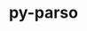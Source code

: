---
title: "py-parso"
layout: cache
categories: [package, develop-2024-03-17]
meta: {"versions": ["0.8.3"], "compilers": ["gcc@=11.1.0", "gcc@=11.4.0", "gcc@=7.5.0", "gcc@=9.4.0", "oneapi@=2024.0.0"], "oss": ["ubuntu18.04", "ubuntu20.04", "ubuntu22.04"], "platforms": ["linux"], "targets": ["neoverse_v1", "neoverse_v2", "ppc64le", "x86_64_v3"], "stacks": ["data-vis-sdk", "developer-tools", "e4s", "e4s-neoverse-v2", "e4s-neoverse_v1", "e4s-oneapi", "e4s-power", "root"], "num_specs": 14, "num_specs_by_stack": {"root": 14, "developer-tools": 1, "e4s-power": 2, "data-vis-sdk": 2, "e4s-neoverse_v1": 2, "e4s-neoverse-v2": 2, "e4s": 3, "e4s-oneapi": 2}}
spec_details: [{"hash": "c6xeikldcppus37hrnsmdvfvlotrvbpp", "compiler": "gcc@=7.5.0", "versions": ["0.8.3"], "os": "ubuntu18.04", "platform": "linux", "target": "x86_64_v3", "variants": ["build_system=python_pip"], "stacks": ["root", "developer-tools"], "size": "-", "tarball": "https://binaries.spack.io/develop-2024-03-17/build_cache/linux-ubuntu18.04-x86_64_v3/gcc-7.5.0/py-parso-0.8.3/linux-ubuntu18.04-x86_64_v3-gcc-7.5.0-py-parso-0.8.3-c6xeikldcppus37hrnsmdvfvlotrvbpp.spack"}, {"hash": "qnipdofsw2zi7mqe32roswdqwzpqm3rw", "compiler": "gcc@=9.4.0", "versions": ["0.8.3"], "os": "ubuntu20.04", "platform": "linux", "target": "ppc64le", "variants": ["build_system=python_pip"], "stacks": ["root", "e4s-power"], "size": "-", "tarball": "https://binaries.spack.io/develop-2024-03-17/build_cache/linux-ubuntu20.04-ppc64le/gcc-9.4.0/py-parso-0.8.3/linux-ubuntu20.04-ppc64le-gcc-9.4.0-py-parso-0.8.3-qnipdofsw2zi7mqe32roswdqwzpqm3rw.spack"}, {"hash": "bhfgbh5nisxxyg5sphtnhwswmtwzyfsj", "compiler": "gcc@=9.4.0", "versions": ["0.8.3"], "os": "ubuntu20.04", "platform": "linux", "target": "ppc64le", "variants": ["build_system=python_pip"], "stacks": ["root", "e4s-power"], "size": "-", "tarball": "https://binaries.spack.io/develop-2024-03-17/build_cache/linux-ubuntu20.04-ppc64le/gcc-9.4.0/py-parso-0.8.3/linux-ubuntu20.04-ppc64le-gcc-9.4.0-py-parso-0.8.3-bhfgbh5nisxxyg5sphtnhwswmtwzyfsj.spack"}, {"hash": "q4shjlapkosxyx6vu4ugso7pglq4vicm", "compiler": "gcc@=11.1.0", "versions": ["0.8.3"], "os": "ubuntu20.04", "platform": "linux", "target": "x86_64_v3", "variants": ["build_system=python_pip"], "stacks": ["data-vis-sdk", "root"], "size": "-", "tarball": "https://binaries.spack.io/develop-2024-03-17/build_cache/linux-ubuntu20.04-x86_64_v3/gcc-11.1.0/py-parso-0.8.3/linux-ubuntu20.04-x86_64_v3-gcc-11.1.0-py-parso-0.8.3-q4shjlapkosxyx6vu4ugso7pglq4vicm.spack"}, {"hash": "dwnnhkkdy7tfz22x4odsyf2saxc4jrhl", "compiler": "gcc@=11.1.0", "versions": ["0.8.3"], "os": "ubuntu20.04", "platform": "linux", "target": "x86_64_v3", "variants": ["build_system=python_pip"], "stacks": ["data-vis-sdk", "root"], "size": "-", "tarball": "https://binaries.spack.io/develop-2024-03-17/build_cache/linux-ubuntu20.04-x86_64_v3/gcc-11.1.0/py-parso-0.8.3/linux-ubuntu20.04-x86_64_v3-gcc-11.1.0-py-parso-0.8.3-dwnnhkkdy7tfz22x4odsyf2saxc4jrhl.spack"}, {"hash": "vvw2e7yr454kepplj5mpgm2glhmffzjz", "compiler": "gcc@=11.4.0", "versions": ["0.8.3"], "os": "ubuntu22.04", "platform": "linux", "target": "neoverse_v1", "variants": ["build_system=python_pip"], "stacks": ["e4s-neoverse_v1", "root"], "size": "-", "tarball": "https://binaries.spack.io/develop-2024-03-17/build_cache/linux-ubuntu22.04-neoverse_v1/gcc-11.4.0/py-parso-0.8.3/linux-ubuntu22.04-neoverse_v1-gcc-11.4.0-py-parso-0.8.3-vvw2e7yr454kepplj5mpgm2glhmffzjz.spack"}, {"hash": "g7h6lvchallh4rj54w6fo6mehcsqi74y", "compiler": "gcc@=11.4.0", "versions": ["0.8.3"], "os": "ubuntu22.04", "platform": "linux", "target": "neoverse_v1", "variants": ["build_system=python_pip"], "stacks": ["e4s-neoverse_v1", "root"], "size": "-", "tarball": "https://binaries.spack.io/develop-2024-03-17/build_cache/linux-ubuntu22.04-neoverse_v1/gcc-11.4.0/py-parso-0.8.3/linux-ubuntu22.04-neoverse_v1-gcc-11.4.0-py-parso-0.8.3-g7h6lvchallh4rj54w6fo6mehcsqi74y.spack"}, {"hash": "xqecjgdessbwbserbxn7ko6rymfztdtl", "compiler": "gcc@=11.4.0", "versions": ["0.8.3"], "os": "ubuntu22.04", "platform": "linux", "target": "neoverse_v2", "variants": ["build_system=python_pip"], "stacks": ["root", "e4s-neoverse-v2"], "size": "-", "tarball": "https://binaries.spack.io/develop-2024-03-17/build_cache/linux-ubuntu22.04-neoverse_v2/gcc-11.4.0/py-parso-0.8.3/linux-ubuntu22.04-neoverse_v2-gcc-11.4.0-py-parso-0.8.3-xqecjgdessbwbserbxn7ko6rymfztdtl.spack"}, {"hash": "fk56qd6avw7zgvfnz7hfr44uug4pmad7", "compiler": "gcc@=11.4.0", "versions": ["0.8.3"], "os": "ubuntu22.04", "platform": "linux", "target": "neoverse_v2", "variants": ["build_system=python_pip"], "stacks": ["root", "e4s-neoverse-v2"], "size": "-", "tarball": "https://binaries.spack.io/develop-2024-03-17/build_cache/linux-ubuntu22.04-neoverse_v2/gcc-11.4.0/py-parso-0.8.3/linux-ubuntu22.04-neoverse_v2-gcc-11.4.0-py-parso-0.8.3-fk56qd6avw7zgvfnz7hfr44uug4pmad7.spack"}, {"hash": "wy4fjuzqnyogkpfa5evcshwhn7mf34rv", "compiler": "gcc@=11.4.0", "versions": ["0.8.3"], "os": "ubuntu22.04", "platform": "linux", "target": "x86_64_v3", "variants": ["build_system=python_pip"], "stacks": ["root", "e4s"], "size": "-", "tarball": "https://binaries.spack.io/develop-2024-03-17/build_cache/linux-ubuntu22.04-x86_64_v3/gcc-11.4.0/py-parso-0.8.3/linux-ubuntu22.04-x86_64_v3-gcc-11.4.0-py-parso-0.8.3-wy4fjuzqnyogkpfa5evcshwhn7mf34rv.spack"}, {"hash": "f2bdntivzgfbaaz4asbyuv76ayhpvy7a", "compiler": "gcc@=11.4.0", "versions": ["0.8.3"], "os": "ubuntu22.04", "platform": "linux", "target": "x86_64_v3", "variants": ["build_system=python_pip"], "stacks": ["root", "e4s"], "size": "-", "tarball": "https://binaries.spack.io/develop-2024-03-17/build_cache/linux-ubuntu22.04-x86_64_v3/gcc-11.4.0/py-parso-0.8.3/linux-ubuntu22.04-x86_64_v3-gcc-11.4.0-py-parso-0.8.3-f2bdntivzgfbaaz4asbyuv76ayhpvy7a.spack"}, {"hash": "sxwrvmo7jl4lyamquetb76276pmgyyoo", "compiler": "gcc@=11.4.0", "versions": ["0.8.3"], "os": "ubuntu22.04", "platform": "linux", "target": "x86_64_v3", "variants": ["build_system=python_pip"], "stacks": ["root", "e4s"], "size": "-", "tarball": "https://binaries.spack.io/develop-2024-03-17/build_cache/linux-ubuntu22.04-x86_64_v3/gcc-11.4.0/py-parso-0.8.3/linux-ubuntu22.04-x86_64_v3-gcc-11.4.0-py-parso-0.8.3-sxwrvmo7jl4lyamquetb76276pmgyyoo.spack"}, {"hash": "fc3nh6fmyaxc4sxy5syqi66le3cncpnr", "compiler": "oneapi@=2024.0.0", "versions": ["0.8.3"], "os": "ubuntu22.04", "platform": "linux", "target": "x86_64_v3", "variants": ["build_system=python_pip"], "stacks": ["root", "e4s-oneapi"], "size": "-", "tarball": "https://binaries.spack.io/develop-2024-03-17/build_cache/linux-ubuntu22.04-x86_64_v3/oneapi-2024.0.0/py-parso-0.8.3/linux-ubuntu22.04-x86_64_v3-oneapi-2024.0.0-py-parso-0.8.3-fc3nh6fmyaxc4sxy5syqi66le3cncpnr.spack"}, {"hash": "33ibrcimkmt2kxhvnhhm37pfxgjxg57u", "compiler": "oneapi@=2024.0.0", "versions": ["0.8.3"], "os": "ubuntu22.04", "platform": "linux", "target": "x86_64_v3", "variants": ["build_system=python_pip"], "stacks": ["root", "e4s-oneapi"], "size": "-", "tarball": "https://binaries.spack.io/develop-2024-03-17/build_cache/linux-ubuntu22.04-x86_64_v3/oneapi-2024.0.0/py-parso-0.8.3/linux-ubuntu22.04-x86_64_v3-oneapi-2024.0.0-py-parso-0.8.3-33ibrcimkmt2kxhvnhhm37pfxgjxg57u.spack"}]
---